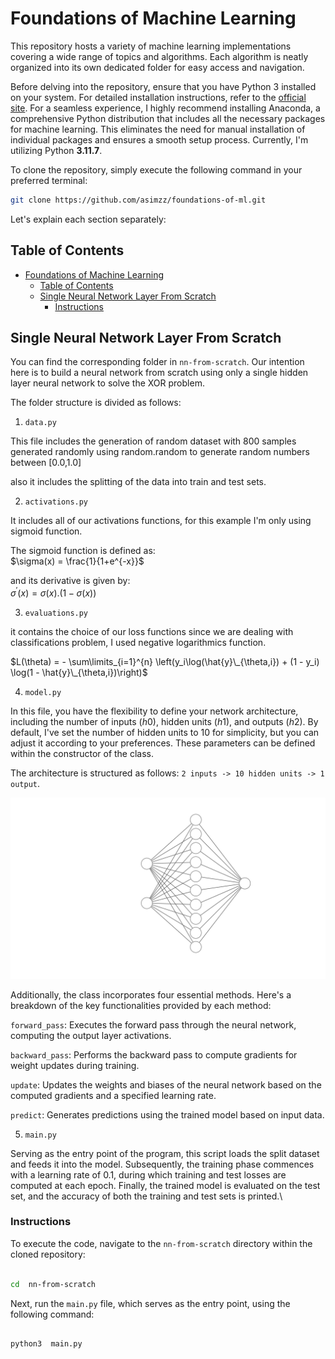 # Foundations of Machine Learning

This repository hosts a variety of machine learning implementations covering a wide range of topics and algorithms. Each algorithm is neatly organized into its own dedicated folder for easy access and navigation.

Before delving into the repository, ensure that you have Python 3 installed on your system. For detailed installation instructions, refer to the [official site](https://www.python.org/downloads/). For a seamless experience, I highly recommend installing Anaconda, a comprehensive Python distribution that includes all the necessary packages for machine learning. This eliminates the need for manual installation of individual packages and ensures a smooth setup process. Currently, I'm utilizing Python **3.11.7**.

To clone the repository, simply execute the following command in your preferred terminal:

```bash
git clone https://github.com/asimzz/foundations-of-ml.git
```

Let's explain each section separately:

## Table of Contents

- [Foundations of Machine Learning](#foundations-of-machine-learning)
  - [Table of Contents](#table-of-contents)
  - [Single Neural Network Layer From Scratch](#single-neural-network-layer-from-scratch)
    - [Instructions](#instructions)

## Single Neural Network Layer From Scratch

You can find the corresponding folder in `nn-from-scratch`. Our intention here is to build a neural network from scratch using only a single hidden layer neural network to solve the XOR problem.

The folder structure is divided as follows:

1.  `data.py`

This file includes the generation of random dataset with 800 samples generated randomly using random.random to generate random numbers between [0.0,1.0]

also it includes the splitting of the data into train and test sets.

2.  `activations.py`

It includes all of our activations functions, for this example I'm only using sigmoid function. 

The sigmoid function is defined as:\
$\sigma(x) = \frac{1}{1+e^{-x}}$


and its derivative is given by:\
$\sigma^{'}({x}) = \sigma(x) .(1-\sigma(x))$

3.  `evaluations.py`

it contains the choice of our loss functions since we are dealing with classifications problem, I used negative logarithmics function.

$L(\theta) = - \sum\limits_{i=1}^{n} \left(y_i\log(\hat{y}\_{\theta,i}) + (1 - y_i) \log(1 - \hat{y}\_{\theta,i})\right)$

4.  `model.py`

In this file, you have the flexibility to define your network architecture, including the number of inputs $(h0)$, hidden units $(h1)$, and outputs $(h2)$. By default, I've set the number of hidden units to 10 for simplicity, but you can adjust it according to your preferences. These parameters can be defined within the constructor of the class.

The architecture is structured as follows:
`2 inputs -> 10 hidden units -> 1 output`. 

![Single Hidden Layer Neural Network](nn.svg)

Additionally, the class incorporates four essential methods. Here's a breakdown of the key functionalities provided by each method:

`forward_pass`: Executes the forward pass through the neural network, computing the output layer activations.

`backward_pass`: Performs the backward pass to compute gradients for weight updates during training.

`update`: Updates the weights and biases of the neural network based on the computed gradients and a specified learning rate.

`predict`: Generates predictions using the trained model based on input data.

5.  `main.py`

Serving as the entry point of the program, this script loads the split dataset and feeds it into the model. Subsequently, the training phase commences with a learning rate of 0.1, during which training and test losses are computed at each epoch. Finally, the trained model is evaluated on the test set, and the accuracy of both the training and test sets is printed.\

### Instructions

To execute the code, navigate to the `nn-from-scratch` directory within the cloned repository:

```bash

cd  nn-from-scratch

```

Next, run the `main.py` file, which serves as the entry point, using the following command:

```bash

python3  main.py

```
